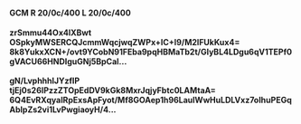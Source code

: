 #### GCM R 20/0c/400 L 20/0c/400
**zrSmmu44Ox4lXBwt**<br/>**OSpkyMWSERCQJcmmWqcjwqZWPx+IC+I9/M2lFUkKux4=**<br/>**8k8YukxXCN+/ovt9YCobN91FEba9pqHBMaTb2t/GlyBL4LDgu6qV1TEPf0gVACU66HNDIguGNj5BpCal...**<br/><br/>
**gN/LvphhhlJYzfIP**<br/>**tjEj0s26IPzzZTOpEdDV9kGk8MxrJqjyFbtc0LAMtaA=**<br/>**6Q4EvRXqyalRpExsApFyot/Mf8GOAep1h96LaulWwHuLDLVxz7oIhuPEGqAblpZs2vi1LvPwgiaoyH/4...**